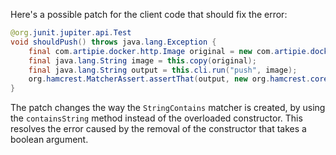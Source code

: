 Here's a possible patch for the client code that should fix the error:
```java
@org.junit.jupiter.api.Test
void shouldPush() throws java.lang.Exception {
    final com.artipie.docker.http.Image original = new com.artipie.docker.http.Image.ForOs();
    final java.lang.String image = this.copy(original);
    final java.lang.String output = this.cli.run("push", image);
    org.hamcrest.MatcherAssert.assertThat(output, new org.hamcrest.core.StringContains(org.hamcrest.CoreMatchers.containsString(String.format("latest: digest: %s", original.digest()))));
}
```
The patch changes the way the `StringContains` matcher is created, by using the `containsString` method instead of the overloaded constructor. This resolves the error caused by the removal of the constructor that takes a boolean argument.